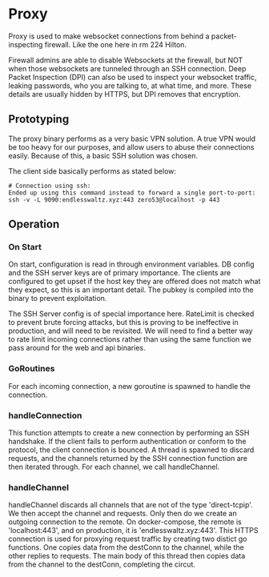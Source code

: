 # Proxy
Proxy is used to make websocket connections from behind a packet-inspecting
firewall. Like the one here in rm 224 Hilton. 

Firewall admins are able to disable Websockets at the firewall, but NOT when 
those websockets are tunneled through an SSH connection. Deep Packet Inspection
(DPI) can also be used to inspect your websocket traffic, leaking passwords,
who you are talking to, at what time, and more. These details are usually hidden 
by HTTPS, but DPI removes that encryption. 

## Prototyping
The proxy binary performs as a very basic VPN solution. A true VPN would be too 
heavy for our purposes, and allow users to abuse their connections easily.
Because of this, a basic SSH solution was chosen. 

The client side basically performs as stated below:
```
# Connection using ssh:
Ended up using this command instead to forward a single port-to-port:
ssh -v -L 9090:endlesswaltz.xyz:443 zero53@localhost -p 443
```

## Operation
### On Start
On start, configuration is read in through environment variables. DB config
and the SSH server keys are of primary importance. The clients are configured
to get upset if the host key they are offered does not match what they expect, 
so this is an important detail. The pubkey is compiled into the binary to
prevent exploitation. 

The SSH Server config is of special importance here. RateLimit is checked to 
prevent brute forcing attacks, but this is proving to be ineffective in production, 
and will need to be revisited. We will need to find a better way to rate limit 
incoming connections rather than using the same function we pass around for the 
web and api binaries. 

### GoRoutines
For each incoming connection, a new goroutine is spawned to handle the connection. 

### handleConnection
This function attempts to create a new connection by performing an SSH handshake. 
If the client fails to perform authentication or conform to the protocol, the 
client connection is bounced. A thread is spawned to discard requests, and the 
channels returned by the SSH connection function are then iterated through. For 
each channel, we call handleChannel.

### handleChannel
handleChannel discards all channels that are not of the type 'direct-tcpip'. 
We then accept the channel and requests. Only then do we create an outgoing connection 
to the remote. On docker-compose, the remote is 'localhost:443', and on production, it 
is 'endlesswaltz.xyz:443'. This HTTPS connection is used for proxying request traffic
by creating two distict go functions. One copies data from the destConn to the channel, 
while the other replies to requests. The main body of this thread then copies data from 
the channel to the destConn, completing the circut. 
